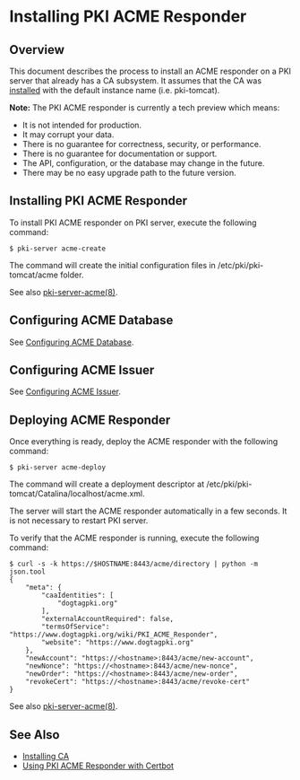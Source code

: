 Installing PKI ACME Responder
=============================

## Overview

This document describes the process to install an ACME responder on a PKI server that already has a CA subsystem.
It assumes that the CA was [installed](../ca/Installing_CA.md) with the default instance name (i.e. pki-tomcat).

**Note:** The PKI ACME responder is currently a tech preview which means:
* It is not intended for production.
* It may corrupt your data.
* There is no guarantee for correctness, security, or performance.
* There is no guarantee for documentation or support.
* The API, configuration, or the database may change in the future.
* There may be no easy upgrade path to the future version.

## Installing PKI ACME Responder

To install PKI ACME responder on PKI server, execute the following command:

```
$ pki-server acme-create
```

The command will create the initial configuration files in /etc/pki/pki-tomcat/acme folder.

See also [pki-server-acme(8)](../../manuals/man8/pki-server-acme.8.md).

## Configuring ACME Database

See [Configuring ACME Database](Configuring_ACME_Database.md).

## Configuring ACME Issuer

See [Configuring ACME Issuer](Configuring_ACME_Issuer.md).

## Deploying ACME Responder

Once everything is ready, deploy the ACME responder with the following command:

```
$ pki-server acme-deploy
```

The command will create a deployment descriptor at /etc/pki/pki-tomcat/Catalina/localhost/acme.xml.

The server will start the ACME responder automatically in a few seconds.
It is not necessary to restart PKI server.

To verify that the ACME responder is running, execute the following command:

```
$ curl -s -k https://$HOSTNAME:8443/acme/directory | python -m json.tool
{
    "meta": {
        "caaIdentities": [
            "dogtagpki.org"
        ],
        "externalAccountRequired": false,
        "termsOfService": "https://www.dogtagpki.org/wiki/PKI_ACME_Responder",
        "website": "https://www.dogtagpki.org"
    },
    "newAccount": "https://<hostname>:8443/acme/new-account",
    "newNonce": "https://<hostname>:8443/acme/new-nonce",
    "newOrder": "https://<hostname>:8443/acme/new-order",
    "revokeCert": "https://<hostname>:8443/acme/revoke-cert"
}
```

See also [pki-server-acme(8)](../../manuals/man8/pki-server-acme.8.md).

## See Also

* [Installing CA](../ca/Installing_CA.md)
* [Using PKI ACME Responder with Certbot](../../user/acme/Using_PKI_ACME_Responder_with_Certbot.md)

